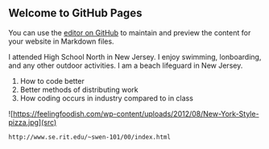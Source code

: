 ## Welcome to GitHub Pages

You can use the [editor on GitHub](https://github.com/tjs8470/tjs8470.github.io/edit/master/index.md) to maintain and preview the content for your website in Markdown files.

I attended High School North in New Jersey. I enjoy swimming, lonboarding, and any other outdoor activities. I am a beach lifeguard in New Jersey. 


1. How to code better
2. Better methods of distributing work
3. How coding occurs in industry compared to in class

![https://feelingfoodish.com/wp-content/uploads/2012/08/New-York-Style-pizza.jpg](src)
```
http://www.se.rit.edu/~swen-101/00/index.html
